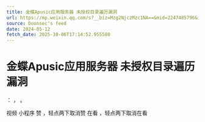 ```yaml
---
title: 金蝶Apusic应用服务器 未授权目录遍历漏洞
url: https://mp.weixin.qq.com/s?__biz=Mzg2NjczMzc1NA==&mid=2247485796&idx=4&sn=37b5c787d107bf19351efe9a9fd7a5d3
source: Doonsec's feed
date: 2024-05-12
fetch_date: 2025-10-06T17:14:52.955580
---
```


# 金蝶Apusic应用服务器 未授权目录遍历漏洞

：
，
。

视频
小程序
赞
，轻点两下取消赞
在看
，轻点两下取消在看